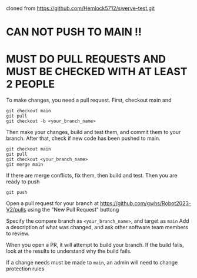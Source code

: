 #

cloned from https://github.com/Hemlock5712/swerve-test.git

# CAN NOT PUSH TO MAIN !!
# MUST DO PULL REQUESTS AND MUST BE CHECKED WITH AT LEAST 2 PEOPLE

To make changes, you need a pull request.
First, checkout main and

```
git checkout main
git pull
git checkout -b <your_branch_name>
```

Then make your changes, build and test them, and commit them to your branch.
After that, check if new code has been pushed to main.

```
git checkout main
git pull
git checkout <your_branch_name>
git merge main
```

If there are merge conflicts, fix them, then build and test. Then you are ready to push

```
git push
```

Open a pull request for your branch at https://github.com/gwhs/Robot2023-V2/pulls using the "New Pull Request" buttong

Specify the compare branch as `<your_branch_name>`, and target as `main`
Add a description of what was changed, and ask other software team members to review.

When you open a PR, it will attempt to build your branch.  If the build fails, look at the results to understand why the build fails.

If a change needs must be made to `main`, an admin will need to change protection rules
